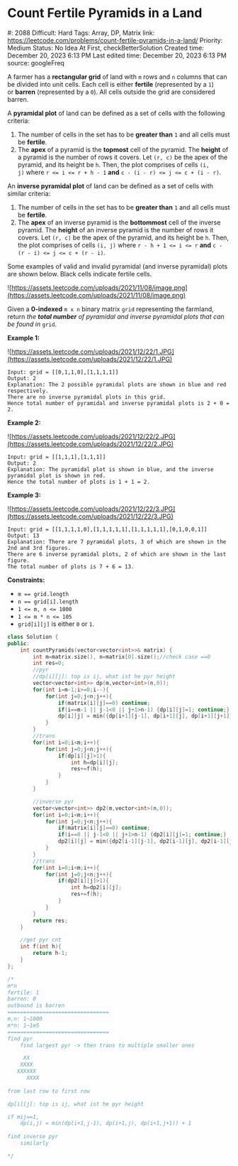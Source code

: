 # Count Fertile Pyramids in a Land

#: 2088
Difficult: Hard
Tags: Array, DP, Matrix
link: https://leetcode.com/problems/count-fertile-pyramids-in-a-land/
Priority: Medium
Status: No Idea At First, checkBetterSolution
Created time: December 20, 2023 6:13 PM
Last edited time: December 20, 2023 6:13 PM
source: googleFreq

A farmer has a **rectangular grid** of land with `m` rows and `n` columns that can be divided into unit cells. Each cell is either **fertile** (represented by a `1`) or **barren** (represented by a `0`). All cells outside the grid are considered barren.

A **pyramidal plot** of land can be defined as a set of cells with the following criteria:

1. The number of cells in the set has to be **greater than** `1` and all cells must be **fertile**.
2. The **apex** of a pyramid is the **topmost** cell of the pyramid. The **height** of a pyramid is the number of rows it covers. Let `(r, c)` be the apex of the pyramid, and its height be `h`. Then, the plot comprises of cells `(i, j)` where `r <= i <= r + h - 1` **and** `c - (i - r) <= j <= c + (i - r)`.

An **inverse pyramidal plot** of land can be defined as a set of cells with similar criteria:

1. The number of cells in the set has to be **greater than** `1` and all cells must be **fertile**.
2. The **apex** of an inverse pyramid is the **bottommost** cell of the inverse pyramid. The **height** of an inverse pyramid is the number of rows it covers. Let `(r, c)` be the apex of the pyramid, and its height be `h`. Then, the plot comprises of cells `(i, j)` where `r - h + 1 <= i <= r` **and** `c - (r - i) <= j <= c + (r - i)`.

Some examples of valid and invalid pyramidal (and inverse pyramidal) plots are shown below. Black cells indicate fertile cells.

![https://assets.leetcode.com/uploads/2021/11/08/image.png](https://assets.leetcode.com/uploads/2021/11/08/image.png)

Given a **0-indexed** `m x n` binary matrix `grid` representing the farmland, return *the **total number** of pyramidal and inverse pyramidal plots that can be found in* `grid`.

**Example 1:**

![https://assets.leetcode.com/uploads/2021/12/22/1.JPG](https://assets.leetcode.com/uploads/2021/12/22/1.JPG)

```
Input: grid = [[0,1,1,0],[1,1,1,1]]
Output: 2
Explanation: The 2 possible pyramidal plots are shown in blue and red respectively.
There are no inverse pyramidal plots in this grid.
Hence total number of pyramidal and inverse pyramidal plots is 2 + 0 = 2.

```

**Example 2:**

![https://assets.leetcode.com/uploads/2021/12/22/2.JPG](https://assets.leetcode.com/uploads/2021/12/22/2.JPG)

```
Input: grid = [[1,1,1],[1,1,1]]
Output: 2
Explanation: The pyramidal plot is shown in blue, and the inverse pyramidal plot is shown in red.
Hence the total number of plots is 1 + 1 = 2.

```

**Example 3:**

![https://assets.leetcode.com/uploads/2021/12/22/3.JPG](https://assets.leetcode.com/uploads/2021/12/22/3.JPG)

```
Input: grid = [[1,1,1,1,0],[1,1,1,1,1],[1,1,1,1,1],[0,1,0,0,1]]
Output: 13
Explanation: There are 7 pyramidal plots, 3 of which are shown in the 2nd and 3rd figures.
There are 6 inverse pyramidal plots, 2 of which are shown in the last figure.
The total number of plots is 7 + 6 = 13.

```

**Constraints:**

- `m == grid.length`
- `n == grid[i].length`
- `1 <= m, n <= 1000`
- `1 <= m * n <= 105`
- `grid[i][j]` is either `0` or `1`.

```cpp
class Solution {
public:
    int countPyramids(vector<vector<int>>& matrix) {
        int m=matrix.size(), n=matrix[0].size();//check case ==0
        int res=0;
        //pyr
        //dp[i][j]: top is ij, what ist he pyr height
        vector<vector<int>> dp(m,vector<int>(n,0));
        for(int i=m-1;i>=0;i--){
            for(int j=0;j<n;j++){
                if(matrix[i][j]==0) continue;
                if(i==m-1 || j-1<0 || j+1>n-1) {dp[i][j]=1; continue;}
                dp[i][j] = min({dp[i+1][j-1], dp[i+1][j], dp[i+1][j+1]}) + 1;
            }
        }
        //trans
        for(int i=0;i<m;i++){
            for(int j=0;j<n;j++){
                if(dp[i][j]>1){
                    int h=dp[i][j];
                    res+=f(h);
                }
            }
        }

        //inverse pyr
        vector<vector<int>> dp2(m,vector<int>(n,0));
        for(int i=0;i<m;i++){
            for(int j=0;j<n;j++){
                if(matrix[i][j]==0) continue;
                if(i==0 || j-1<0 || j+1>n-1) {dp2[i][j]=1; continue;}
                dp2[i][j] = min({dp2[i-1][j-1], dp2[i-1][j], dp2[i-1][j+1]}) + 1;
            }
        }
        //trans
        for(int i=0;i<m;i++){
            for(int j=0;j<n;j++){
                if(dp2[i][j]>1){
                    int h=dp2[i][j];
                    res+=f(h);
                }
            }
        }
        return res;
    }

    //get pyr cnt
    int f(int h){
        return h-1;
    }
};

/*
m*n
fertile: 1
barren: 0
outbound is barren
================================
m,n: 1~1000
m*n: 1~1e5
================================
find pyr
    find largest pyr -> then trans to multiple smaller ones

     XX
    XXXX
   XXXXXX
      XXXX
    
from last row to first row

dp[i][j]: top is ij, what ist he pyr height

if mij==1, 
    dp(i,j) = min(dp(i+1,j-1), dp(i+1,j), dp(i+1,j+1)) + 1
      
find inverse pyr
    similarly

*/
```